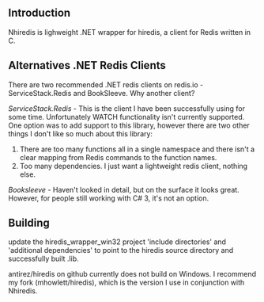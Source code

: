 ## Introduction

Nhiredis is lighweight .NET wrapper for hiredis, a client for Redis written in C.

## Alternatives .NET Redis Clients

There are two recommended .NET redis clients on redis.io - ServiceStack.Redis and BookSleeve. 
Why another client?

_ServiceStack.Redis_ - This is the client I have been successfully using for some time. 
Unfortunately WATCH functionality isn't currently supported. One option was to add support to
this library, however there are two other things I don't like so much about this library: 

1. There are too many functions all in a single namespace and there isn't a clear mapping from
   Redis commands to the function names.
2. Too many dependencies. I just want a lightweight redis client, nothing else.


_Booksleeve_ - Haven't looked in detail, but on the surface it looks great. However,
for people still working with C# 3, it's not an option.


## Building

update the hiredis_wrapper_win32 project 'include directories' and 'additional dependencies' to
point to the hiredis source directory and successfully built .lib.

antirez/hiredis on github currently does not build on Windows. I recommend my fork (mhowlett/hiredis),
which is the version I use in conjunction with Nhiredis.
